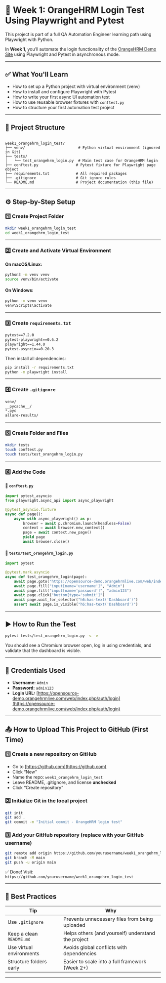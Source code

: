 
# 🧪 Week 1: OrangeHRM Login Test Using Playwright and Pytest

This project is part of a full QA Automation Engineer learning path using Playwright with Python.

In **Week 1**, you’ll automate the login functionality of the [OrangeHRM Demo Site](https://opensource-demo.orangehrmlive.com/web/index.php/auth/login) using Playwright and Pytest in asynchronous mode.

---

## ✅ What You'll Learn

- How to set up a Python project with virtual environment (venv)
- How to install and configure Playwright with Pytest
- How to write your first async UI automation test
- How to use reusable browser fixtures with `conftest.py`
- How to structure your first automation test project

---

## 📁 Project Structure

```

week1_orangehrm_login_test/ 
├── venv/                        # Python virtual environment (ignored in Git)
├── tests/
│   └── test_orangehrm_login.py  # Main test case for OrangeHRM login
├── conftest.py                 # Pytest fixture for Playwright page object
├── requirements.txt            # All required packages
├── .gitignore                  # Git ignore rules
└── README.md                   # Project documentation (this file)

````

---

## ⚙️ Step-by-Step Setup

### 1️⃣ Create Project Folder

```bash
mkdir week1_orangehrm_login_test
cd week1_orangehrm_login_test
````

---

### 2️⃣ Create and Activate Virtual Environment

#### On macOS/Linux:

```bash
python3 -m venv venv
source venv/bin/activate
```

#### On Windows:

```bash
python -m venv venv
venv\Scripts\activate
```

---

### 3️⃣ Create `requirements.txt`

```txt
pytest==7.2.0
pytest-playwright==0.6.2
playwright==1.44.0
pytest-asyncio==0.20.3
```

Then install all dependencies:

```bash
pip install -r requirements.txt
python -m playwright install
```

---

### 4️⃣ Create `.gitignore`

```txt
venv/
__pycache__/
*.pyc
allure-results/
```

---

### 5️⃣ Create Folder and Files

```bash
mkdir tests
touch conftest.py
touch tests/test_orangehrm_login.py
```

---

### 6️⃣ Add the Code

#### 🔹 `conftest.py`

```python
import pytest_asyncio
from playwright.async_api import async_playwright

@pytest_asyncio.fixture
async def page():
    async with async_playwright() as p:
        browser = await p.chromium.launch(headless=False)
        context = await browser.new_context()
        page = await context.new_page()
        yield page
        await browser.close()
```

#### 🔹 `tests/test_orangehrm_login.py`

```python
import pytest

@pytest.mark.asyncio
async def test_orangehrm_login(page):
    await page.goto("https://opensource-demo.orangehrmlive.com/web/index.php/auth/login")
    await page.fill("input[name='username']", "Admin")
    await page.fill("input[name='password']", "admin123")
    await page.click("button[type='submit']")
    await page.wait_for_selector("h6:has-text('Dashboard')")
    assert await page.is_visible("h6:has-text('Dashboard')")
```

---

## ▶️ How to Run the Test

```bash
pytest tests/test_orangehrm_login.py -s -v
```

You should see a Chromium browser open, log in using credentials, and validate that the dashboard is visible.

---

## 🔐 Credentials Used

* **Username:** `Admin`
* **Password:** `admin123`
* **Login URL:** [https://opensource-demo.orangehrmlive.com/web/index.php/auth/login](https://opensource-demo.orangehrmlive.com/web/index.php/auth/login)

---

## 📤 How to Upload This Project to GitHub (First Time)

### 1️⃣ Create a new repository on GitHub

* Go to [https://github.com](https://github.com)
* Click “New”
* Name the repo: `week1_orangehrm_login_test`
* Leave README, .gitignore, and license **unchecked**
* Click “Create repository”

### 2️⃣ Initialize Git in the local project

```bash
git init
git add .
git commit -m "Initial commit - OrangeHRM login test"
```

### 3️⃣ Add your GitHub repository (replace with your GitHub username)

```bash
git remote add origin https://github.com/yourusername/week1_orangehrm_login_test.git
git branch -M main
git push -u origin main
```

✅ Done! Visit:
`https://github.com/yourusername/week1_orangehrm_login_test`

---

## 🧠 Best Practices

| Tip                      | Why                                                |
| ------------------------ | -------------------------------------------------- |
| Use `.gitignore`         | Prevents unnecessary files from being uploaded     |
| Keep a clean `README.md` | Helps others (and yourself) understand the project |
| Use virtual environments | Avoids global conflicts with dependencies          |
| Structure folders early  | Easier to scale into a full framework (Week 2+)    |

---




```
